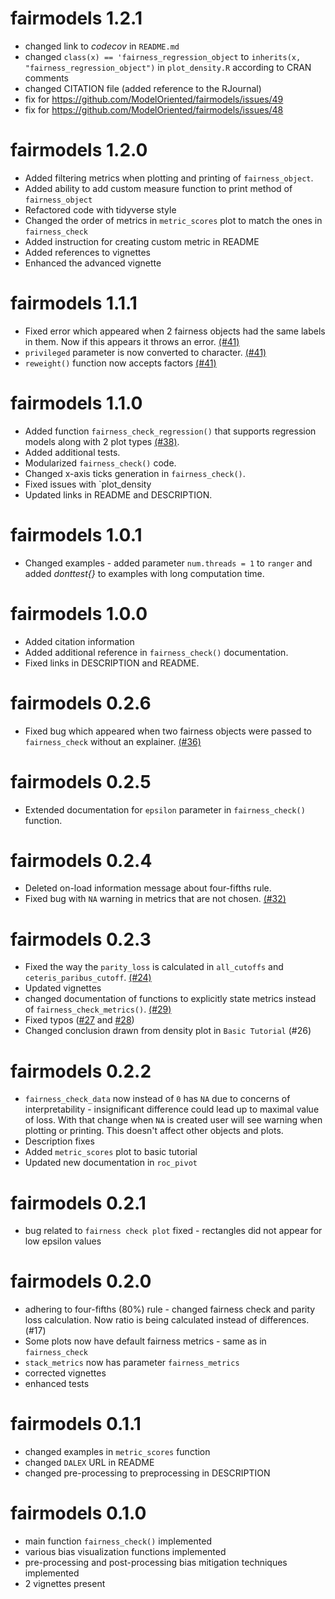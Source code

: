 # fairmodels 1.2.1
* changed link to *codecov* in `README.md`
* changed `class(x) == 'fairness_regression_object` to `inherits(x, "fairness_regression_object")` in `plot_density.R` according to CRAN comments
* changed CITATION file (added reference to the RJournal)
* fix for https://github.com/ModelOriented/fairmodels/issues/49
* fix for https://github.com/ModelOriented/fairmodels/issues/48

# fairmodels 1.2.0
* Added filtering metrics when plotting and printing of `fairness_object`. 
* Added ability to add custom measure function to print method of `fairness_object` 
* Refactored code with tidyverse style 
* Changed the order of metrics in `metric_scores` plot to match the ones in `fairness_check`
* Added instruction for creating custom metric in README
* Added references to vignettes 
* Enhanced the advanced vignette

# fairmodels 1.1.1
* Fixed error which appeared when 2 fairness objects had the same labels in them. Now if this appears it throws an error. [(#41)](https://github.com/ModelOriented/fairmodels/issues/41)
* `privileged` parameter is now converted to character. [(#41)](https://github.com/ModelOriented/fairmodels/issues/41)
* `reweight()` function now accepts factors [(#41)](https://github.com/ModelOriented/fairmodels/issues/41)

# fairmodels 1.1.0
* Added function `fairness_check_regression()` that supports regression models along with 2 plot types [(#38)](https://github.com/ModelOriented/fairmodels/issues/38).
* Added additional tests. 
* Modularized `fairness_check()` code.
* Changed x-axis ticks generation in `fairness_check()`. 
* Fixed issues with `plot_density
* Updated links in README and DESCRIPTION.

# fairmodels 1.0.1 
* Changed examples - added parameter `num.threads = 1` to `ranger` and added *donttest{}* to examples with long computation time. 

# fairmodels 1.0.0
* Added citation information
* Added additional reference in `fairness_check()` documentation.
* Fixed links in DESCRIPTION and README. 

# fairmodels 0.2.6 
* Fixed bug which appeared when two fairness objects were passed to `fairness_check` without an explainer. [(#36)](https://github.com/ModelOriented/fairmodels/issues/36)

# fairmodels 0.2.5
* Extended documentation for `epsilon` parameter in `fairness_check()` function.

# fairmodels 0.2.4
* Deleted on-load information message about four-fifths rule. 
* Fixed bug with `NA` warning in metrics that are not chosen. [(#32)](https://github.com/ModelOriented/fairmodels/issues/32)

# fairmodels 0.2.3
* Fixed the way the `parity_loss` is calculated in `all_cutoffs` and `ceteris_paribus_cutoff`. [(#24)](https://github.com/ModelOriented/fairmodels/issues/24)
* Updated vignettes
* changed documentation of functions to explicitly state metrics instead of `fairness_check_metrics()`. [(#29)](https://github.com/ModelOriented/fairmodels/issues/29)
* Fixed typos ([#27](https://github.com/ModelOriented/fairmodels/issues/27) and [#28](https://github.com/ModelOriented/fairmodels/issues/28))
* Changed conclusion drawn from density plot in `Basic Tutorial` (#26)

# fairmodels 0.2.2
* `fairness_check_data` now instead of `0` has `NA` due to concerns of interpretability - insignificant difference could lead up to maximal value of loss. With that change when `NA` is created user will see warning when plotting or printing. This doesn't affect other objects and plots.
* Description fixes
* Added `metric_scores` plot to basic tutorial
* Updated new documentation in `roc_pivot`

# fairmodels 0.2.1
* bug related to `fairness check plot` fixed - rectangles did not appear for low epsilon values

# fairmodels 0.2.0
* adhering to four-fifths (80%) rule - changed fairness check and parity loss calculation. Now ratio is being calculated instead of differences.(#17)
* Some plots now have default fairness metrics - same as in `fairness_check` 
* `stack_metrics` now has parameter `fairness_metrics`
* corrected vignettes
* enhanced tests

# fairmodels 0.1.1
* changed examples in `metric_scores` function
* changed `DALEX` URL in README
* changed pre-processing to preprocessing in DESCRIPTION

# fairmodels 0.1.0

* main function `fairness_check()` implemented 
* various bias visualization functions implemented 
* pre-processing and post-processing bias mitigation techniques implemented
* 2 vignettes present
